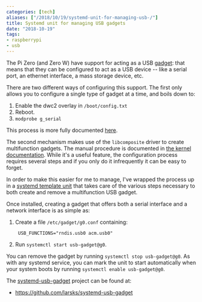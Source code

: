 ```yaml
---
categories: [tech]
aliases: ["/2018/10/19/systemd-unit-for-managing-usb-/"]
title: Systemd unit for managing USB gadgets
date: "2018-10-19"
tags:
- raspberrypi
- usb
---
```


The Pi Zero (and Zero W) have support for acting as a USB [gadget][]:
that means that they can be configured to act as a USB device -- like
a serial port, an ethernet interface, a mass storage device, etc.

[gadget]: http://www.linux-usb.org/gadget/

There are two different ways of configuring this support.  The first
only allows you to configure a single type of gadget at a time, and
boils down to:

1. Enable the dwc2 overlay in `/boot/config.txt`
1. Reboot.
1. `modprobe g_serial`

This process is more fully documented [here][].

[here]: https://learn.adafruit.com/turning-your-raspberry-pi-zero-into-a-usb-gadget/overview

The second mechanism makes use of the `libcomposite` driver to create
multifunction gadgets.  The manual procedure is documented in [the
kernel documentation][]. While it's a useful feature, the
configuration process requires several steps and if you only do it
infrequently it can be easy to forget.

[the kernel documentation]: https://www.kernel.org/doc/Documentation/usb/gadget_configfs.txt

In order to make this easier for me to manage, I've wrapped the
process up in a [systemd template unit][] that takes care of the
various steps necessary to both create and remove a multifunction USB
gadget.

[systemd template unit]: https://fedoramagazine.org/systemd-template-unit-files/

Once installed, creating a gadget that offers both a serial interface
and a network interface is as simple as:

1. Create a file `/etc/gadget/g0.conf` containing:

        USB_FUNCTIONS="rndis.usb0 acm.usb0"

1. Run `systemctl start usb-gadget@g0`.

You can remove the gadget by running `systemctl stop usb-gadget@g0`.
As with any systemd service, you can mark the unit to start
automatically when your system boots by running `systemctl enable
usb-gadget@g0`.

The [systemd-usb-gadget][] project can be found at:

- https://github.com/larsks/systemd-usb-gadget

[systemd-usb-gadget]: https://github.com/larsks/systemd-usb-gadget
